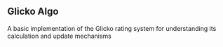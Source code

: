 ## Glicko Algo
A basic implementation of the Glicko rating system for understanding its calculation and update mechanisms
